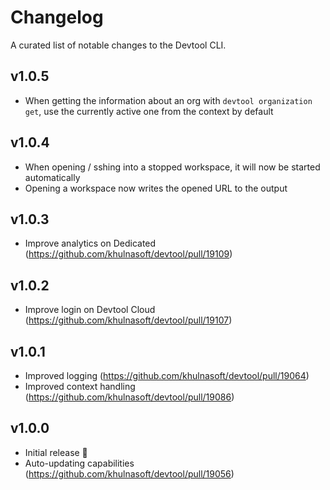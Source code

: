 # Changelog

A curated list of notable changes to the Devtool CLI.

## v1.0.5

-  When getting the information about an org with `devtool organization get`, use the currently active one from the context by default

## v1.0.4

-  When opening / sshing into a stopped workspace, it will now be started automatically
-  Opening a workspace now writes the opened URL to the output

## v1.0.3

-   Improve analytics on Dedicated (https://github.com/khulnasoft/devtool/pull/19109)

## v1.0.2

-   Improve login on Devtool Cloud (https://github.com/khulnasoft/devtool/pull/19107)

## v1.0.1

-   Improved logging (https://github.com/khulnasoft/devtool/pull/19064)
-   Improved context handling (https://github.com/khulnasoft/devtool/pull/19086)

## v1.0.0

-   Initial release 🎉
-   Auto-updating capabilities (https://github.com/khulnasoft/devtool/pull/19056)
